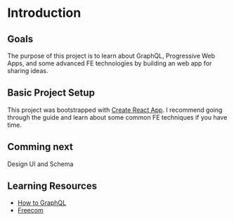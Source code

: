 
# Introduction 

## Goals 
The purpose of this project is to learn about GraphQL, Progressive Web Apps, and some advanced FE technologies by building an web app for sharing ideas. 

## Basic Project Setup
This project was bootstrapped with [Create React App](https://github.com/facebookincubator/create-react-app). I recommend going through the guide and learn about some common FE techniques if you have time. 

## Comming next 
Design UI and Schema 

## Learning Resources 
- [How to GraphQL](https://www.howtographql.com/basics/0-introduction/)
- [Freecom](https://www.graph.cool/docs/tutorials/freecom-overview-intercom-tutorial-e8a6ajt8ax/)